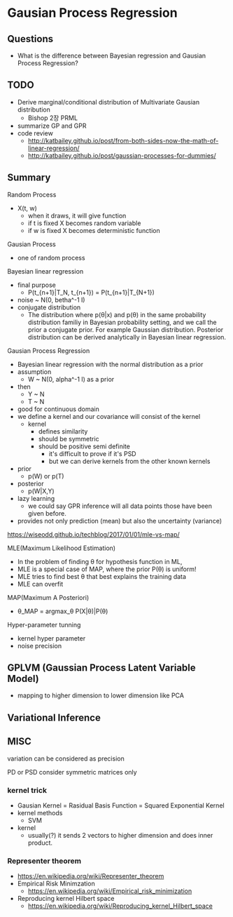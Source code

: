 # Gausian Process Regression

## Questions

- What is the difference between Bayesian regression and Gausian Process Regression?

## TODO

- Derive marginal/conditional distribution of Multivariate Gausian distribution
  - Bishop 2장 PRML
- summarize GP and GPR
- code review
  - http://katbailey.github.io/post/from-both-sides-now-the-math-of-linear-regression/
  - http://katbailey.github.io/post/gaussian-processes-for-dummies/

## Summary

Random Process

- X(t, w)
  - when it draws, it will give function
  - if t is fixed X becomes random variable
  - if w is fixed X becomes deterministic function

Gausian Process

- one of random process

Bayesian linear regression

- final purpose
  - P(t_{n+1}|T_N, t_{n+1}) = P(t_{n+1}|T_{N+1})
- noise ~ N(0, betha^-1 I)
- conjugate distribution
  - The distribution where p(θ|x) and p(θ) in the same probability distribution familiy in Bayesian probability setting, and we call the prior a conjugate prior. For example Gaussian distribution. Posterior distribution can be derived analytically in Bayesian linear regression.

Gausian Process Regression

- Bayesian linear regression with the normal distribution as a prior
- assumption
  - W ~ N(0, alpha^-1 I) as a prior
- then
  - Y ~ N
  - T ~ N
- good for continuous domain
- we define a kernel and our covariance will consist of the kernel
  - kernel
    - defines similarity
    - should be symmetric
    - should be positive semi definite
      - it's difficult to prove if it's PSD
      - but we can derive kernels from the other known kernels
- prior
  - p(W) or p(T)
- posterior
  - p(W|X,Y)
- lazy learning
  - we could say GPR inference will all data points those have been given before.
- provides not only prediction (mean) but also the uncertainty (variance)

https://wiseodd.github.io/techblog/2017/01/01/mle-vs-map/

MLE(Maximum Likelihood Estimation)

- In the problem of finding θ for hypothesis function in ML,
- MLE is a special case of MAP, where the prior P(θ) is uniform!
- MLE tries to find best θ that best explains the training data
- MLE can overfit

MAP(Maximum A Posteriori)

- θ_MAP = argmax_θ P(X|θ)|P(θ)

Hyper-parameter tunning

- kernel hyper parameter
- noise precision

## GPLVM (Gaussian Process Latent Variable Model)

- mapping to higher dimension to lower dimension like PCA

## Variational Inference

## MISC

variation can be considered as precision

PD or PSD consider symmetric matrices only

### kernel trick

- Gausian Kernel = Rasidual Basis Function = Squared Exponential Kernel
- kernel methods
  - SVM
- kernel
  - usually(?) it sends 2 vectors to higher dimension and does inner product.

### Representer theorem

- https://en.wikipedia.org/wiki/Representer_theorem
- Empirical Risk Minimzation
  - https://en.wikipedia.org/wiki/Empirical_risk_minimization
- Reproducing kernel Hilbert space
  - https://en.wikipedia.org/wiki/Reproducing_kernel_Hilbert_space
